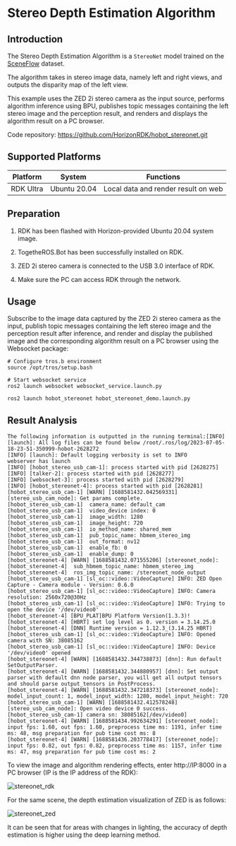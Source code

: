 # Stereo Depth Estimation Algorithm

## Introduction

The Stereo Depth Estimation Algorithm is a `StereoNet` model trained on the [SceneFlow](https://lmb.informatik.uni-freiburg.de/resources/datasets/SceneFlowDatasets.en.html) dataset.

The algorithm takes in stereo image data, namely left and right views, and outputs the disparity map of the left view.

This example uses the ZED 2i stereo camera as the input source, performs algorithm inference using BPU, publishes topic messages containing the left stereo image and the perception result, and renders and displays the algorithm result on a PC browser.

Code repository: <https://github.com/HorizonRDK/hobot_stereonet.git>

## Supported Platforms

| Platform  | System | Functions                      |
| --------- | --------------- | --------------------------------------- |
| RDK Ultra | Ubuntu 20.04    | Local data and render result on web |

## Preparation

1. RDK has been flashed with Horizon-provided Ubuntu 20.04 system image.

2. TogetheROS.Bot has been successfully installed on RDK.

3. ZED 2i stereo camera is connected to the USB 3.0 interface of RDK.

4. Make sure the PC can access RDK through the network.

## Usage

Subscribe to the image data captured by the ZED 2i stereo camera as the input, publish topic messages containing the left stereo image and the perception result after inference, and render and display the published image and the corresponding algorithm result on a PC browser using the Websocket package:

```shell
# Configure tros.b environment
source /opt/tros/setup.bash

# Start websocket service
ros2 launch websocket websocket_service.launch.py

ros2 launch hobot_stereonet hobot_stereonet_demo.launch.py 
```

## Result Analysis

```text
The following information is outputted in the running terminal:[INFO] [launch]: All log files can be found below /root/.ros/log/2023-07-05-18-23-51-350999-hobot-2628272
[INFO] [launch]: Default logging verbosity is set to INFO
webserver has launch
[INFO] [hobot_stereo_usb_cam-1]: process started with pid [2628275]
[INFO] [talker-2]: process started with pid [2628277]
[INFO] [websocket-3]: process started with pid [2628279]
[INFO] [hobot_stereonet-4]: process started with pid [2628281]
[hobot_stereo_usb_cam-1] [WARN] [1688581432.042569331] [stereo_usb_cam_node]: Get params complete.
[hobot_stereo_usb_cam-1]  camera_name: default_cam
[hobot_stereo_usb_cam-1]  video_device index: 0
[hobot_stereo_usb_cam-1]  image_width: 1280
[hobot_stereo_usb_cam-1]  image_height: 720
[hobot_stereo_usb_cam-1]  io_method_name: shared_mem
[hobot_stereo_usb_cam-1]  pub_topic_name: hbmem_stereo_img
[hobot_stereo_usb_cam-1]  out_format: nv12
[hobot_stereo_usb_cam-1]  enable_fb: 0
[hobot_stereo_usb_cam-1]  enable_dump: 0
[hobot_stereonet-4] [WARN] [1688581432.071555206] [stereonet_node]:
[hobot_stereonet-4]  sub_hbmem_topic_name: hbmem_stereo_img
[hobot_stereonet-4]  ros_img_topic_name: /stereonet_node_output
[hobot_stereo_usb_cam-1] [sl_oc::video::VideoCapture] INFO: ZED Open Capture - Camera module - Version: 0.6.0
[hobot_stereo_usb_cam-1] [sl_oc::video::VideoCapture] INFO: Camera resolution: 2560x720@30Hz
[hobot_stereo_usb_cam-1] [sl_oc::video::VideoCapture] INFO: Trying to open the device '/dev/video0'
[hobot_stereonet-4] [BPU_PLAT]BPU Platform Version(1.3.3)!
[hobot_stereonet-4] [HBRT] set log level as 0. version = 3.14.25.0
[hobot_stereonet-4] [DNN] Runtime version = 1.12.3_(3.14.25 HBRT)
[hobot_stereo_usb_cam-1] [sl_oc::video::VideoCapture] INFO: Opened camera with SN: 38085162
[hobot_stereo_usb_cam-1] [sl_oc::video::VideoCapture] INFO: Device '/dev/video0' opened
[hobot_stereonet-4] [WARN] [1688581432.344738873] [dnn]: Run default SetOutputParser.
[hobot_stereonet-4] [WARN] [1688581432.344880957] [dnn]: Set output parser with default dnn node parser, you will get all output tensors and should parse output_tensors in PostProcess.
[hobot_stereonet-4] [WARN] [1688581432.347218373] [stereonet_node]: model_input_count: 1, model_input_width: 1280, model_input_height: 720
[hobot_stereo_usb_cam-1] [WARN] [1688581432.412578248] [stereo_usb_cam_node]: Open video device 0 success.
[hobot_stereo_usb_cam-1] camera sn: 38085162[/dev/video0]
[hobot_stereonet-4] [WARN] [1688581434.992634291] [stereonet_node]: input fps: 1.60, out fps: 1.60, preprocess time ms: 1191, infer time ms: 48, msg preparation for pub time cost ms: 8
[hobot_stereonet-4] [WARN] [1688581436.203778417] [stereonet_node]: input fps: 0.82, out fps: 0.82, preprocess time ms: 1157, infer time ms: 47, msg preparation for pub time cost ms: 2
```

To view the image and algorithm rendering effects, enter http://IP:8000 in a PC browser (IP is the IP address of the RDK):

![stereonet_rdk](./image/box_adv/stereonet_rdk.png)

For the same scene, the depth estimation visualization of ZED is as follows:

![stereonet_zed](./image/box_adv/stereonet_zed.png)

It can be seen that for areas with changes in lighting, the accuracy of depth estimation is higher using the deep learning method.